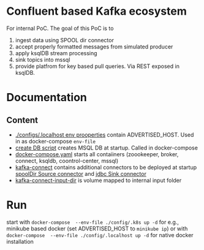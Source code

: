 
# Confluent based Kafka ecosystem
For internal PoC.
The goal of this PoC is to
1. ingest data using SPOOL dir connector
2. accept properly formatted messages from simulated producer
3. apply ksqlDB stream processing
4. sink topics into mssql
5. provide platfrom for key based pull queries. Via REST exposed in ksqlDB.

# Documentation
## Content
- [./configs/.localhost env prooperties](./configs/.localhost) contain ADVERTISED_HOST. Used in as docker-compose `env-file`  
- [create DB script](./db/scripts/createDB.sql) creates MSQL DB at startup. Called in docker-compose
- [docker-compose.yaml](./docker-compose.yaml) starts all contaiiners (zoookeeper, broker, connect, ksqldb, coontrol-center, mssql)
- [kafka-connect](./kafka-connect) contains additional connectors to be deployed at startup [spoolDir Source connector](./kafka-connect/jcustenborder-kafka-connect-spooldir-2.0.64) and [jdbc Sink connector](./kafka-connect/confluentinc-kafka-connect-jdbc-10.5.0)
- [kafka-connect-input-dir](./kafka-connect-input-dir) is volume mapped to internal input folder


# Run
start with `docker-compose  --env-file ./config/.k8s up -d` for e.g., minikube based docker (set ADVERTISED_HOST to `minikube ip`) or
with `docker-compose  --env-file ./config/.localhost up -d` for native docker installation
